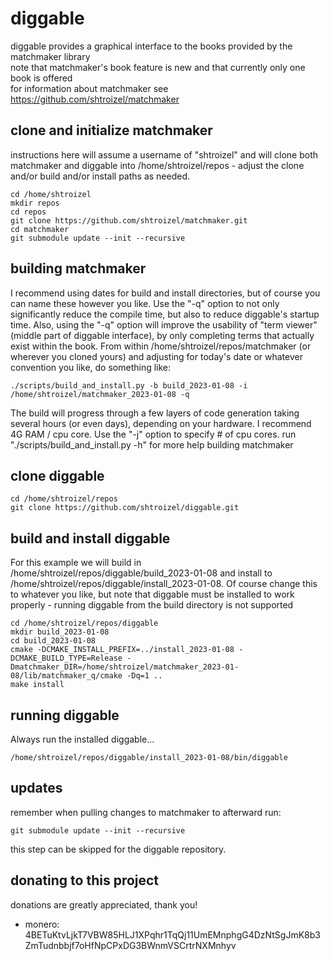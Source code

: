 # diggable
diggable provides a graphical interface to the books provided by the matchmaker library<br/>
note that matchmaker's book feature is new and that currently only one book is offered<br/>
for information about matchmaker see https://github.com/shtroizel/matchmaker

## clone and initialize matchmaker
instructions here will assume a username of "shtroizel" and will clone both matchmaker and diggable
into /home/shtroizel/repos - adjust the clone and/or build and/or install paths as needed.
```
cd /home/shtroizel
mkdir repos
cd repos
git clone https://github.com/shtroizel/matchmaker.git
cd matchmaker
git submodule update --init --recursive
```

## building matchmaker
I recommend using dates for build and install directories, but of course you can name these
however you like. Use the "-q" option to not only significantly reduce the compile time, but also
to reduce diggable's startup time. Also, using the "-q" option will improve the usability of
"term viewer" (middle part of diggable interface), by only completing terms that actually exist
within the book. From within /home/shtroizel/repos/matchmaker (or wherever you cloned yours) and
adjusting for today's date or whatever convention you like, do something like:
```
./scripts/build_and_install.py -b build_2023-01-08 -i /home/shtroizel/matchmaker_2023-01-08 -q
```
The build will progress through a few layers of code generation taking several hours (or even days),
depending on your hardware. I recommend 4G RAM / cpu core. Use the "-j" option to specify # of cpu cores.
run "./scripts/build_and_install.py -h" for more help building matchmaker

## clone diggable
```
cd /home/shtroizel/repos
git clone https://github.com/shtroizel/diggable.git
```

## build and install diggable
For this example we will build in /home/shtroizel/repos/diggable/build_2023-01-08 and install to
/home/shtroizel/repos/diggable/install_2023-01-08. Of course change this to whatever you like, but note
that diggable must be installed to work properly - running diggable from the build directory is not
supported
```
cd /home/shtroizel/repos/diggable
mkdir build_2023-01-08
cd build_2023-01-08
cmake -DCMAKE_INSTALL_PREFIX=../install_2023-01-08 -DCMAKE_BUILD_TYPE=Release -Dmatchmaker_DIR=/home/shtroizel/matchmaker_2023-01-08/lib/matchmaker_q/cmake -Dq=1 ..
make install
```

## running diggable
Always run the installed diggable...
```
/home/shtroizel/repos/diggable/install_2023-01-08/bin/diggable
```

## updates
remember when pulling changes to matchmaker to afterward run:
```
git submodule update --init --recursive
```
this step can be skipped for the diggable repository.

## donating to this project
donations are greatly appreciated, thank you!<br>
* monero: 4BETuKtvLjkT7VBW85HLJ1XPqhr1TqQj11UmEMnphgG4DzNtSgJmK8b3ZmTudnbbjf7oHfNpCPxDG3BWnmVSCrtrNXMnhyv<br>

